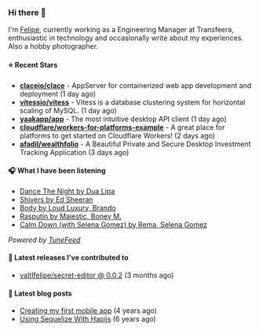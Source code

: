 ### Hi there 👋

I'm [Felipe](https://felipevm.com), currently working as a Engineering Manager at Transfeera, enthusiastic in technology and occasionally write about my experiences. Also a hobby photographer.

#### ⭐ Recent Stars
- **[claceio/clace](https://github.com/claceio/clace)** - AppServer for containerized web app development and deployment (1 day ago)
- **[vitessio/vitess](https://github.com/vitessio/vitess)** - Vitess is a database clustering system for horizontal scaling of MySQL. (1 day ago)
- **[yaakapp/app](https://github.com/yaakapp/app)** - The most intuitive desktop API client (1 day ago)
- **[cloudflare/workers-for-platforms-example](https://github.com/cloudflare/workers-for-platforms-example)** - A great place for platforms to get started on Cloudflare Workers! (2 days ago)
- **[afadil/wealthfolio](https://github.com/afadil/wealthfolio)** - A Beautiful Private and Secure Desktop Investment Tracking Application (3 days ago)

#### 🎧 What I have been listening
- [Dance The Night by Dua Lipa](https://open.spotify.com/track/11C4y2Yz1XbHmaQwO06s9f)
- [Shivers by Ed Sheeran](https://open.spotify.com/track/50nfwKoDiSYg8zOCREWAm5)
- [Body by Loud Luxury, Brando](https://open.spotify.com/track/21RzyxY3EFaxVy6K4RqaU9)
- [Rasputin by Majestic, Boney M.](https://open.spotify.com/track/0b18g3G5spr4ZCkz7Y6Q0Q)
- [Calm Down (with Selena Gomez) by Rema, Selena Gomez](https://open.spotify.com/track/0WtM2NBVQNNJLh6scP13H8)

_Powered by [TuneFeed](https://tunefeed.app?ref=valtlfelipe-gh-profile)_ 

#### 🚀 Latest releases I've contributed to


- [valtlfelipe/secret-editor @ 0.0.2](https://github.com/valtlfelipe/secret-editor/releases/tag/0.0.2) (3 months ago)

#### 📄 Latest blog posts
- [Creating my first mobile app](https://felipevm.com/posts/creating-my-first-mobile-app/) (4 years ago)
- [Using Sequelize With Hapijs](https://felipevm.com/posts/using-sequelize-with-hapijs/) (6 years ago)
